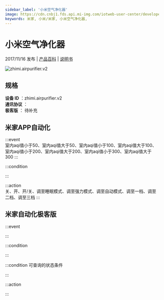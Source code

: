 ```yaml
---
sidebar_label: '小米空气净化器'
image: https://cdn.cnbj1.fds.api.mi-img.com/iotweb-user-center/developer_1679047509522MZeYutPk.png?GalaxyAccessKeyId=AKVGLQWBOVIRQ3XLEW&Expires=9223372036854775807&Signature=wk86AVL7BkgFaqzxFT6LTgQTDk4=
keywords: 米家, 小米/米家, 小米空气净化器, 
---
```

# 小米空气净化器

2017/11/16 发布 | [产品百科](https://home.mi.com/webapp/content/baike/product/index.html?model=zhimi.airpurifier.v2/) | [说明书](https://home.mi.com/views/introduction.html?model=zhimi.airpurifier.v2&region=cn)

![zhimi.airpurifier.v2](https://cdn.cnbj1.fds.api.mi-img.com/iotweb-user-center/developer_1679047509522MZeYutPk.png?GalaxyAccessKeyId=AKVGLQWBOVIRQ3XLEW&Expires=9223372036854775807&Signature=wk86AVL7BkgFaqzxFT6LTgQTDk4=)

## 规格  
> 
**设备 ID** ：zhimi.airpurifier.v2  
**通讯协议** ：  
**极客版**  ： 待补充 


## 米家APP自动化  

:::event  
室内aqi值小于50、室内aqi值大于50、室内aqi值小于100、室内aqi值大于100、室内aqi值小于200、室内aqi值大于200、室内aqi值小于300、室内aqi值大于300
:::

:::condition  

:::

:::action   
关、开、开/关、调至睡眠模式、调至强力模式、调至自动模式、调至一档、调至二档、调至三档
:::

## 米家自动化极客版  

:::event  

:::

:::condition  

:::

:::condition 可查询的状态条件  

:::

:::action  

:::

        
